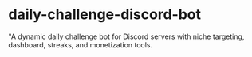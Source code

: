 # daily-challenge-discord-bot
"A dynamic daily challenge bot for Discord servers with niche targeting, dashboard, streaks, and monetization tools.
